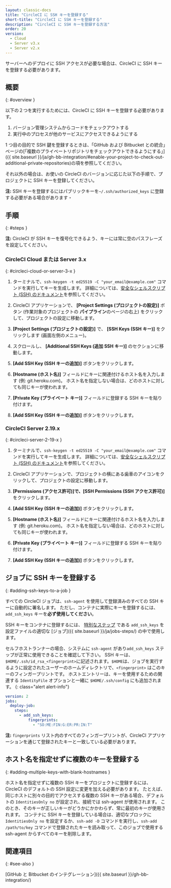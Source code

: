 ```yaml
---
layout: classic-docs
title: "CircleCI に SSH キーを登録する"
short-title: "CircleCI に SSH キーを登録する"
description: "CircleCI に SSH キーを登録する方法"
order: 20
version:
  - Cloud
  - Server v3.x
  - Server v2.x
---
```


サーバーへのデプロイに SSH アクセスが必要な場合は、CircleCI に SSH キーを登録する必要があります。

## 概要
{: #overview }

以下の２つを実行するためには、CircleCI に SSH キーを登録する必要があります。

1. バージョン管理システムからコードをチェックアウトする
2. 実行中のプロセスが他のサービスにアクセスできるようにする

1 つ目の目的で SSH 鍵を登録するときは、「GitHub および Bitbucket との統合」ページの[「複数のプライベートリポジトリをチェックアウトできるようにする」]({{ site.baseurl }}/ja/gh-bb-integration/#enable-your-project-to-check-out-additional-private-repositories)の項を参照してください。

それ以外の場合は、お使いの CircleCI のバージョンに応じた以下の手順で、プロジェクトに SSH キーを登録してください。

**注:** SSH キーを登録するにはパブリックキーを`~/.ssh/authorized_keys` に登録する必要がある場合があります・

## 手順
{: #steps }

**注:** CircleCI が SSH キーを復号化できるよう、キーには常に空のパスフレーズを設定してください。

### CircleCI Cloud または Server 3.x
{: #circleci-cloud-or-server-3-x }

1. ターミナルで、`ssh-keygen -t ed25519 -C "your_email@example.com"` コマンドを実行してキーを生成します。 詳細については、[安全なシェルスクリプト (SSH) のドキュメント](https://www.ssh.com/ssh/keygen/)を参照してください。

2. CircleCI アプリケーションで、 **[Project Settings (プロジェクトの設定)]** ボタン (作業対象のプロジェクトの **パイプライン**のページの右上) をクリックして、プロジェクトの設定に移動します。

3. **[Project Settings (プロジェクトの設定)]** で、 **[SSH Keys (SSH キー)]** をクリックします (画面左側のメニュー)。

4. スクロールし、 **[Additional SSH Keys (追加 SSH キー)]** のセクションに移動します。

5. **[Add SSH Key (SSH キーの追加)]** ボタンをクリックします。

6. **[Hostname (ホスト名)]** フィールドにキーに関連付けるホスト名を入力します (例: git.heroku.com)。 ホスト名を指定しない場合は、どのホストに対しても同じキーが使われます。

7. **[Private Key (プライベート キー)]** フィールドに登録する SSH キーを貼り付けます。

8. **[Add SSH Key (SSH キーの追加)]** ボタンをクリックします。

### CircleCI Server 2.19.x
{: #circleci-server-2-19-x }

1. ターミナルで、`ssh-keygen -t ed25519 -C "your_email@example.com"` コマンドを実行してキーを生成します。 詳細については、[安全なシェルスクリプト (SSH) のドキュメント](https://www.ssh.com/ssh/keygen/)を参照してください。

2. CircleCI アプリケーションで、プロジェクトの横にある歯車のアイコンをクリックして、プロジェクトの設定に移動します。

2. **[Permissions (アクセス許可)]**で、**[SSH Permissions (SSH アクセス許可)]** をクリックします。

3. **[Add SSH Key (SSH キーの追加)]** ボタンをクリックします。

4. **[Hostname (ホスト名)]** フィールドにキーに関連付けるホスト名を入力します (例: git.heroku.com)。 ホスト名を指定しない場合は、どのホストに対しても同じキーが使われます。

5. **[Private Key (プライベート キー)]** フィールドに登録する SSH キーを貼り付けます。

6. **[Add SSH Key (SSH キーの追加)]** ボタンをクリックします。

## ジョブに SSH キーを登録する
{: #adding-ssh-keys-to-a-job }

すべての CircleCI ジョブは、`ssh-agent` を使用して登録済みのすべての SSH キーに自動的に署名します。 ただし、コンテナに実際にキーを登録するには、`add_ssh_keys` キーを**必ず使用してください**。

SSH キーをコンテナに登録するには、 [特別なステップ]({{site.baseurl}}/ja/configuration-reference/#add_ssh_keys) である `add_ssh_keys` を設定ファイルの適切な [ジョブ]({{ site.baseurl }}/ja/jobs-steps/) の中で使用します。

セルフホストランナーの場合、システムに `ssh-agent`  があり`add_ssh_keys` ステップが正常に使用できることを確認して下さい。 SSH キーは、`$HOME/.ssh/id_rsa_<fingerprint>`に記述されます。`$HOME`は、ジョブを実行するように設定されたユーザーのホームディレクトリで、`<fingerprint>` はこのキーのフィンガープリントです。 ホストエントリーは、キーを使用するための関連する `IdentityFile` オプションと一緒に `$HOME/.ssh/config` にも追加されます。
{: class="alert alert-info"}

```yaml
version: 2
jobs:
  deploy-job:
    steps:
      - add_ssh_keys:
          fingerprints:
            - "SO:ME:FIN:G:ER:PR:IN:T"
```

**注:** `fingerprints` リスト内のすべてのフィンガープリントが、CircleCI アプリケーションを通じて登録されたキーと一致している必要があります。

## ホスト名を指定せずに複数のキーを登録する
{: #adding-multiple-keys-with-blank-hostnames }

ホスト名を指定せずに複数の SSH キーをプロジェクトに登録するには、CircleCI のデフォルトの SSH 設定に変更を加える必要があります。 たとえば、同じホストに別々の目的でアクセスする複数の SSH キーがある場合、デフォルトの `IdentitiesOnly no` が設定され、接続では ssh-agent が使用されます。 このとき、そのキーが正しいキーがどうかにかかわらず、常に最初のキーが使用されます。 コンテナに SSH キーを登録している場合は、適切なブロックに `IdentitiesOnly no` を設定するか、`ssh-add -D` コマンドを実行し、`ssh-add /path/to/key` コマンドで登録されたキーを読み取って、このジョブで使用する ssh-agent からすべてのキーを削除します。

## 関連項目
{: #see-also }

[GitHub と Bitbucket のインテグレーション]({{ site.baseurl }}/gh-bb-integration/)
